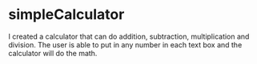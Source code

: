 # simpleCalculator
I created a calculator that can do addition, subtraction, multiplication and division. 
The user is able to put in any number in each text box and the calculator will do the math.
